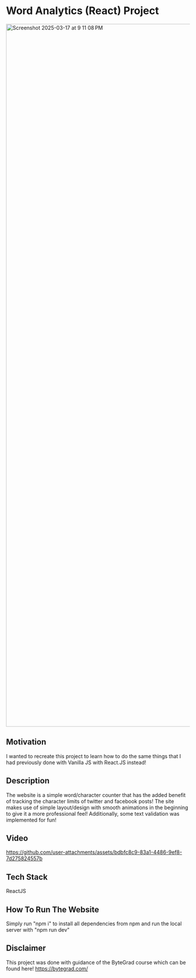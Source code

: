 # Word Analytics (React) Project

<img width="1919" alt="Screenshot 2025-03-17 at 9 11 08 PM" src="https://github.com/user-attachments/assets/a0177fc8-94b1-4865-8ee8-9ff0b7ed094d" />

## Motivation

I wanted to recreate this project to learn how to do the same things that I had previously done with Vanilla JS with React.JS instead!

## Description

The website is a simple word/character counter that has the added benefit of tracking the character limits of twitter and facebook posts! The site makes use of simple layout/design with smooth animations in the beginning to give it a more professional feel! Additionally, some text validation was implemented for fun!
 
 ## Video

https://github.com/user-attachments/assets/bdbfc8c9-83a1-4486-9ef8-7d275824557b

 ## Tech Stack
 
 ReactJS
 
 ## How To Run The Website

 Simply run "npm i" to install all dependencies from npm and run the local server with "npm run dev"
 
 ## Disclaimer
 
 This project was done with guidance of the ByteGrad course which can be found here! https://bytegrad.com/
